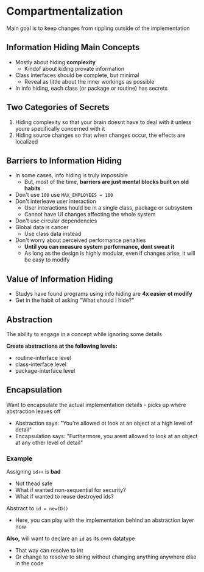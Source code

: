 # Compartmentalization

Main goal is to keep changes from rippling outside of the implementation

## Information Hiding Main Concepts

* Mostly about hiding **complexity**
  * Kindof about kiding provate information
* Class interfaces should be complete, but minimal
  * Reveal as little about the inner workings as possible
* In info hiding, each class (or package or routine) has secrets


## Two Categories of Secrets

1. Hiding complexity so that your brain doesnt have to deal with it unless youre specifically concerned with it
2. Hiding source changes so that when changes occur, the effects are localized

## Barriers to Information Hiding

* In some cases, info hiding is truly impossible
  * But, most of the time, **barriers are just mental blocks built on old habits**
* Don't use `100` use `MAX_EMPLOYEES = 100`
* Don't interleave user interaction
  * User interactions hould be in a single class, package or subsystem
  * Cannot have UI changes affecting the whole system
* Don't use circular dependencies
* Global data is cancer
  * Use class data instead
* Don't worry about perceived performance penalties
  * **Until you can measure system performance, dont sweat it**
  * As long as the design is highly modular, even if changes arise, it will be easy to modify

## Value of Information Hiding

* Studys have found programs using info hiding are **4x easier ot modify**
* Get in the habit of asking "What should I hide?"

## Abstraction

The ability to engage in a concept while ignoring some details

**Create abstractions at the following levels:**

* routine-interface level
* class-interface level
* package-interface level

## Encapsulation

Want to encapsulate the actual implementation details - picks up where abstraction leaves off

* Abstraction says: "You're allowed ot look at an object at a high level of detail"
* Encapsulation says: "Furthermore, you arent allowed to look at an object at any other level of detail"

### Example

Assigning `id++` is **bad**

* Not thead safe
* What if wanted non-sequential for security?
* What if wanted to reuse destroyed ids?

Abstract to `id = newID()`

* Here, you can play with the implementation behind an abstraction layer now

**Also,** will want to declare an `id` as its own datatype

* That way can resolve to int
* Or change to resolve to string without changing anything anywhere else in the code

